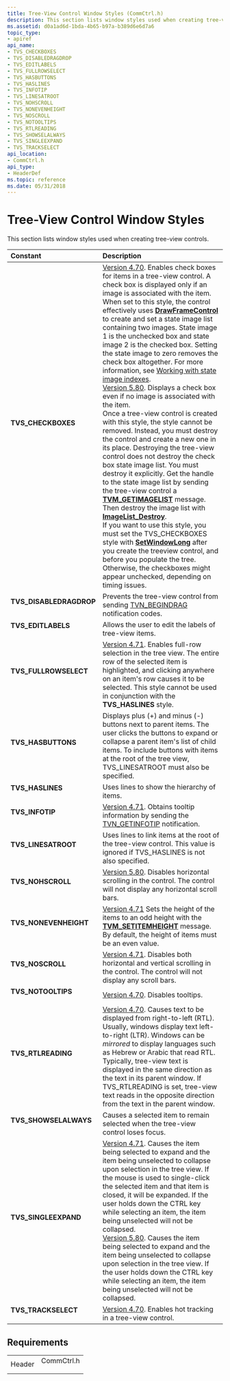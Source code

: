 ```yaml
---
title: Tree-View Control Window Styles (CommCtrl.h)
description: This section lists window styles used when creating tree-view controls.
ms.assetid: d0a1ad6d-1bda-4b65-b97a-b389d6e6d7a6
topic_type:
- apiref
api_name:
- TVS_CHECKBOXES
- TVS_DISABLEDRAGDROP
- TVS_EDITLABELS
- TVS_FULLROWSELECT
- TVS_HASBUTTONS
- TVS_HASLINES
- TVS_INFOTIP
- TVS_LINESATROOT
- TVS_NOHSCROLL
- TVS_NONEVENHEIGHT
- TVS_NOSCROLL
- TVS_NOTOOLTIPS
- TVS_RTLREADING
- TVS_SHOWSELALWAYS
- TVS_SINGLEEXPAND
- TVS_TRACKSELECT
api_location:
- CommCtrl.h
api_type:
- HeaderDef
ms.topic: reference
ms.date: 05/31/2018
---
```


# Tree-View Control Window Styles

This section lists window styles used when creating tree-view controls.



| Constant                                                                                                                                                                        | Description                                                                                                                                                                                                                                                                                                                                                                                                                                                                                                                                                                                                                                                                                                                                                                                                                                                                                                                                                                                                                                                                                                                                                                                                                                                                                                                                                                                                                                                                                                      |
|:--------------------------------------------------------------------------------------------------------------------------------------------------------------------------------|:-----------------------------------------------------------------------------------------------------------------------------------------------------------------------------------------------------------------------------------------------------------------------------------------------------------------------------------------------------------------------------------------------------------------------------------------------------------------------------------------------------------------------------------------------------------------------------------------------------------------------------------------------------------------------------------------------------------------------------------------------------------------------------------------------------------------------------------------------------------------------------------------------------------------------------------------------------------------------------------------------------------------------------------------------------------------------------------------------------------------------------------------------------------------------------------------------------------------------------------------------------------------------------------------------------------------------------------------------------------------------------------------------------------------------------------------------------------------------------------------------------------------|
| <span id="TVS_CHECKBOXES"></span><span id="tvs_checkboxes"></span><dl> <dt>**TVS\_CHECKBOXES**</dt> </dl>                | [Version 4.70](common-control-versions.md). Enables check boxes for items in a tree-view control. A check box is displayed only if an image is associated with the item. When set to this style, the control effectively uses [**DrawFrameControl**](/windows/desktop/api/winuser/nf-winuser-drawframecontrol) to create and set a state image list containing two images. State image 1 is the unchecked box and state image 2 is the checked box. Setting the state image to zero removes the check box altogether. For more information, see [Working with state image indexes](tree-view-controls.md).<br/> [Version 5.80](common-control-versions.md). Displays a check box even if no image is associated with the item.<br/> Once a tree-view control is created with this style, the style cannot be removed. Instead, you must destroy the control and create a new one in its place. Destroying the tree-view control does not destroy the check box state image list. You must destroy it explicitly. Get the handle to the state image list by sending the tree-view control a [**TVM\_GETIMAGELIST**](tvm-getimagelist.md) message. Then destroy the image list with [**ImageList\_Destroy**](/windows/desktop/api/Commctrl/nf-commctrl-imagelist_destroy).<br/> If you want to use this style, you must set the TVS\_CHECKBOXES style with [**SetWindowLong**](/windows/desktop/api/winuser/nf-winuser-setwindowlonga) after you create the treeview control, and before you populate the tree. Otherwise, the checkboxes might appear unchecked, depending on timing issues.<br/> |
| <span id="TVS_DISABLEDRAGDROP"></span><span id="tvs_disabledragdrop"></span><dl> <dt>**TVS\_DISABLEDRAGDROP**</dt> </dl> | Prevents the tree-view control from sending [TVN\_BEGINDRAG](tvn-begindrag.md) notification codes. <br/>                                                                                                                                                                                                                                                                                                                                                                                                                                                                                                                                                                                                                                                                                                                                                                                                                                                                                                                                                                                                                                                                                                                                                                                                                                                                                                                                                                                                  |
| <span id="TVS_EDITLABELS"></span><span id="tvs_editlabels"></span><dl> <dt>**TVS\_EDITLABELS**</dt> </dl>                | Allows the user to edit the labels of tree-view items. <br/>                                                                                                                                                                                                                                                                                                                                                                                                                                                                                                                                                                                                                                                                                                                                                                                                                                                                                                                                                                                                                                                                                                                                                                                                                                                                                                                                                                                                                                               |
| <span id="TVS_FULLROWSELECT"></span><span id="tvs_fullrowselect"></span><dl> <dt>**TVS\_FULLROWSELECT**</dt> </dl>       | [Version 4.71](common-control-versions.md). Enables full-row selection in the tree view. The entire row of the selected item is highlighted, and clicking anywhere on an item's row causes it to be selected. This style cannot be used in conjunction with the **TVS\_HASLINES** style. <br/>                                                                                                                                                                                                                                                                                                                                                                                                                                                                                                                                                                                                                                                                                                                                                                                                                                                                                                                                                                                                                                                                                                                                                                                                            |
| <span id="TVS_HASBUTTONS"></span><span id="tvs_hasbuttons"></span><dl> <dt>**TVS\_HASBUTTONS**</dt> </dl>                | Displays plus (+) and minus (-) buttons next to parent items. The user clicks the buttons to expand or collapse a parent item's list of child items. To include buttons with items at the root of the tree view, TVS\_LINESATROOT must also be specified. <br/>                                                                                                                                                                                                                                                                                                                                                                                                                                                                                                                                                                                                                                                                                                                                                                                                                                                                                                                                                                                                                                                                                                                                                                                                                                            |
| <span id="TVS_HASLINES"></span><span id="tvs_haslines"></span><dl> <dt>**TVS\_HASLINES**</dt> </dl>                      | Uses lines to show the hierarchy of items. <br/>                                                                                                                                                                                                                                                                                                                                                                                                                                                                                                                                                                                                                                                                                                                                                                                                                                                                                                                                                                                                                                                                                                                                                                                                                                                                                                                                                                                                                                                           |
| <span id="TVS_INFOTIP"></span><span id="tvs_infotip"></span><dl> <dt>**TVS\_INFOTIP**</dt> </dl>                         | [Version 4.71](common-control-versions.md). Obtains tooltip information by sending the [TVN\_GETINFOTIP](tvn-getinfotip.md) notification. <br/>                                                                                                                                                                                                                                                                                                                                                                                                                                                                                                                                                                                                                                                                                                                                                                                                                                                                                                                                                                                                                                                                                                                                                                                                                                                                                                                                                          |
| <span id="TVS_LINESATROOT"></span><span id="tvs_linesatroot"></span><dl> <dt>**TVS\_LINESATROOT**</dt> </dl>             | Uses lines to link items at the root of the tree-view control. This value is ignored if TVS\_HASLINES is not also specified. <br/>                                                                                                                                                                                                                                                                                                                                                                                                                                                                                                                                                                                                                                                                                                                                                                                                                                                                                                                                                                                                                                                                                                                                                                                                                                                                                                                                                                         |
| <span id="TVS_NOHSCROLL"></span><span id="tvs_nohscroll"></span><dl> <dt>**TVS\_NOHSCROLL**</dt> </dl>                   | [Version 5.80](common-control-versions.md). Disables horizontal scrolling in the control. The control will not display any horizontal scroll bars. <br/>                                                                                                                                                                                                                                                                                                                                                                                                                                                                                                                                                                                                                                                                                                                                                                                                                                                                                                                                                                                                                                                                                                                                                                                                                                                                                                                                                  |
| <span id="TVS_NONEVENHEIGHT"></span><span id="tvs_nonevenheight"></span><dl> <dt>**TVS\_NONEVENHEIGHT**</dt> </dl>       | [Version 4.71](common-control-versions.md) Sets the height of the items to an odd height with the [**TVM\_SETITEMHEIGHT**](tvm-setitemheight.md) message. By default, the height of items must be an even value. <br/>                                                                                                                                                                                                                                                                                                                                                                                                                                                                                                                                                                                                                                                                                                                                                                                                                                                                                                                                                                                                                                                                                                                                                                                                                                                                                   |
| <span id="TVS_NOSCROLL"></span><span id="tvs_noscroll"></span><dl> <dt>**TVS\_NOSCROLL**</dt> </dl>                      | [Version 4.71](common-control-versions.md). Disables both horizontal and vertical scrolling in the control. The control will not display any scroll bars. <br/>                                                                                                                                                                                                                                                                                                                                                                                                                                                                                                                                                                                                                                                                                                                                                                                                                                                                                                                                                                                                                                                                                                                                                                                                                                                                                                                                           |
| <span id="TVS_NOTOOLTIPS"></span><span id="tvs_notooltips"></span><dl> <dt>**TVS\_NOTOOLTIPS**</dt> </dl>                | [Version 4.70](common-control-versions.md). Disables tooltips. <br/>                                                                                                                                                                                                                                                                                                                                                                                                                                                                                                                                                                                                                                                                                                                                                                                                                                                                                                                                                                                                                                                                                                                                                                                                                                                                                                                                                                                                                                      |
| <span id="TVS_RTLREADING"></span><span id="tvs_rtlreading"></span><dl> <dt>**TVS\_RTLREADING**</dt> </dl>                | [Version 4.70](common-control-versions.md). Causes text to be displayed from right-to-left (RTL). Usually, windows display text left-to-right (LTR). Windows can be *mirrored* to display languages such as Hebrew or Arabic that read RTL. Typically, tree-view text is displayed in the same direction as the text in its parent window. If TVS\_RTLREADING is set, tree-view text reads in the opposite direction from the text in the parent window. <br/>                                                                                                                                                                                                                                                                                                                                                                                                                                                                                                                                                                                                                                                                                                                                                                                                                                                                                                                                                                                                                                            |
| <span id="TVS_SHOWSELALWAYS"></span><span id="tvs_showselalways"></span><dl> <dt>**TVS\_SHOWSELALWAYS**</dt> </dl>       | Causes a selected item to remain selected when the tree-view control loses focus. <br/>                                                                                                                                                                                                                                                                                                                                                                                                                                                                                                                                                                                                                                                                                                                                                                                                                                                                                                                                                                                                                                                                                                                                                                                                                                                                                                                                                                                                                    |
| <span id="TVS_SINGLEEXPAND"></span><span id="tvs_singleexpand"></span><dl> <dt>**TVS\_SINGLEEXPAND**</dt> </dl>          | [Version 4.71](common-control-versions.md). Causes the item being selected to expand and the item being unselected to collapse upon selection in the tree view. If the mouse is used to single-click the selected item and that item is closed, it will be expanded. If the user holds down the CTRL key while selecting an item, the item being unselected will not be collapsed. <br/> [Version 5.80](common-control-versions.md). Causes the item being selected to expand and the item being unselected to collapse upon selection in the tree view. If the user holds down the CTRL key while selecting an item, the item being unselected will not be collapsed.<br/>                                                                                                                                                                                                                                                                                                                                                                                                                                                                                                                                                                                                                                                                                                                                                                                                                        |
| <span id="TVS_TRACKSELECT"></span><span id="tvs_trackselect"></span><dl> <dt>**TVS\_TRACKSELECT**</dt> </dl>             | [Version 4.70](common-control-versions.md). Enables hot tracking in a tree-view control. <br/>                                                                                                                                                                                                                                                                                                                                                                                                                                                                                                                                                                                                                                                                                                                                                                                                                                                                                                                                                                                                                                                                                                                                                                                                                                                                                                                                                                                                            |



## Requirements



|                   |                                                                                       |
|-------------------|---------------------------------------------------------------------------------------|
| Header<br/> | <dl> <dt>CommCtrl.h</dt> </dl> |



 

